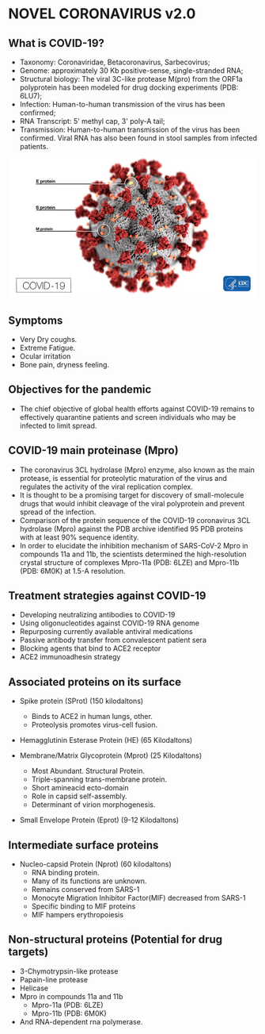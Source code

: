 # NOVEL CORONAVIRUS v2.0



## What is COVID-19?


* Taxonomy: Coronaviridae, Betacoronavirus, Sarbecovirus;
* Genome: approximately 30 Kb positive-sense, single-stranded RNA;
* Structural biology: The viral 3C-like protease M(pro) from the ORF1a polyprotein has been modeled for drug docking experiments (PDB: 6LU7);
* Infection: Human-to-human transmission of the virus has been confirmed;
* RNA Transcript: 5' methyl cap, 3' poly-A tail;
* Transmission: Human-to-human transmission of the virus has been confirmed. Viral RNA has also been found in stool samples from infected patients.


![Detail S-Protein](./s-protein.jpg)

## Symptoms

* Very Dry coughs.
* Extreme Fatigue.
* Ocular irritation
* Bone pain, dryness feeling.


## Objectives for the pandemic


* The chief objective of global health efforts against COVID-19 remains to effectively quarantine patients and screen individuals who may be infected to limit spread.



## COVID-19 main proteinase (Mpro)


* The coronavirus 3CL hydrolase (Mpro) enzyme, also known as the main protease, is essential for proteolytic maturation of the virus and regulates the activity of the viral replication complex.
* It is thought to be a promising target for discovery of small-molecule drugs that would inhibit cleavage of the viral polyprotein and prevent spread of the infection.
* Comparison of the protein sequence of the COVID-19 coronavirus 3CL hydrolase (Mpro) against the PDB archive identified 95 PDB proteins with at least 90% sequence identity.
* In order to elucidate the inhibition mechanism of SARS-CoV-2 Mpro in compounds 11a and 11b, the scientists determined the high-resolution crystal structure of complexes Mpro-11a (PDB: 6LZE) and Mpro-11b (PDB: 6M0K) at 1.5-A resolution.


## Treatment strategies against COVID-19


* Developing neutralizing antibodies to COVID-19
* Using oligonucleotides against COVID-19 RNA genome
* Repurposing currently available antiviral medications
* Passive antibody transfer from convalescent patient sera
* Blocking agents that bind to ACE2 receptor
* ACE2 immunoadhesin strategy


## Associated proteins on its surface


* Spike protein (SProt) (150 kilodaltons)
  * Binds to ACE2 in human lungs, other.
  * Proteolysis promotes virus-cell fusion.

* Hemagglutinin Esterase Protein (HE) (65 Kilodaltons)

* Membrane/Matrix Glycoprotein (Mprot) (25 Kilodaltons)
  * Most Abundant. Structural Protein.
  * Triple-spanning trans-membrane protein.
  * Short amineacid ecto-domain
  * Role in capsid self-assembly.
  * Determinant of virion morphogenesis.

* Small Envelope Protein (Eprot) (9-12 Kilodaltons)

## Intermediate surface proteins


* Nucleo-capsid Protein (Nprot) (60 kilodaltons)
  * RNA binding protein.
  * Many of its functions are unknown.
  * Remains conserved from SARS-1
  * Monocyte Migration Inhibitor Factor(MIF) decreased from SARS-1
  * Specific binding to MIF proteins
  * MIF hampers erythropoiesis  


## Non-structural proteins (Potential for drug targets)

* 3-Chymotrypsin-like protease
* Papain-line protease
* Helicase
* Mpro in compounds 11a and 11b
  * Mpro-11a (PDB: 6LZE)
  * Mpro-11b (PDB: 6M0K)
* And RNA-dependent rna polymerase.
